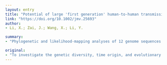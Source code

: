 ```yaml
---
layout: entry
title: "Potential of large 'first generation' human-to-human transmission of 2019-nCoV"
link: "https://doi.org/10.1002/jmv.25693"
author:
- Li, X.; Zai, J.; Wang, X.; Li, Y.

summary:
- "Phylogenetic and likelihood-mapping analyses of 12 genome sequences of the virus were performed. Based on our results, the star-like signal and topology of 2019-nCoV may be indicative of potentially large 'first generation' human-to-human virus transmission. The virus likely originated in Wuhan on 9 November 2019 (95% credible interval: 25 September 2019 and 19 December 2019), and that Wuhan is the major hub for the spread of the outbreak in China and Thailand."

original:
- "To investigate the genetic diversity, time origin, and evolutionary history of the 2019-nCoV outbreak in China and Thailand, a total of 12 genome sequences of the virus with known sampling date (24 December 2019 and 13 January 2020) and geographic location (primarily Wuhan city, Hubei Province, China, but also Bangkok, Thailand) were analyzed. Phylogenetic and likelihood-mapping analyses of these genome sequences were performed. Based on our results, the star-like signal and topology of 2019-nCoV may be indicative of potentially large 'first generation' human-to-human virus transmission. We estimated that 2019-nCoV likely originated in Wuhan on 9 November 2019 (95% credible interval: 25 September 2019 and 19 December 2019), and that Wuhan is the major hub for the spread of the 2019-nCoV outbreak in China and elsewhere. Our results could be useful for designing effective prevention strategies for 2019-nCoV in China and beyond. This article is protected by copyright. All rights reserved."
---
```



